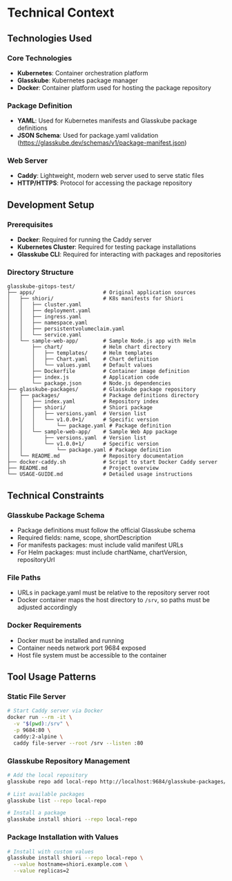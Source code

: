 # Technical Context

## Technologies Used

### Core Technologies
- **Kubernetes**: Container orchestration platform
- **Glasskube**: Kubernetes package manager
- **Docker**: Container platform used for hosting the package repository

### Package Definition
- **YAML**: Used for Kubernetes manifests and Glasskube package definitions
- **JSON Schema**: Used for package.yaml validation (https://glasskube.dev/schemas/v1/package-manifest.json)

### Web Server
- **Caddy**: Lightweight, modern web server used to serve static files
- **HTTP/HTTPS**: Protocol for accessing the package repository

## Development Setup

### Prerequisites
- **Docker**: Required for running the Caddy server
- **Kubernetes Cluster**: Required for testing package installations
- **Glasskube CLI**: Required for interacting with packages and repositories

### Directory Structure
```
glasskube-gitops-test/
├── apps/                      # Original application sources
│   ├── shiori/                # K8s manifests for Shiori
│   │   ├── cluster.yaml
│   │   ├── deployment.yaml
│   │   ├── ingress.yaml
│   │   ├── namespace.yaml
│   │   ├── persistentvolumeclaim.yaml
│   │   └── service.yaml
│   └── sample-web-app/        # Sample Node.js app with Helm
│       ├── chart/             # Helm chart directory
│       │   ├── templates/     # Helm templates
│       │   ├── Chart.yaml     # Chart definition
│       │   └── values.yaml    # Default values
│       ├── Dockerfile         # Container image definition
│       ├── index.js           # Application code
│       └── package.json       # Node.js dependencies
├── glasskube-packages/        # Glasskube package repository
│   ├── packages/              # Package definitions directory
│   │   ├── index.yaml         # Repository index
│   │   ├── shiori/            # Shiori package
│   │   │   ├── versions.yaml  # Version list
│   │   │   └── v1.0.0+1/      # Specific version
│   │   │       └── package.yaml # Package definition
│   │   └── sample-web-app/    # Sample Web App package
│   │       ├── versions.yaml  # Version list
│   │       └── v1.0.0+1/      # Specific version
│   │           └── package.yaml # Package definition
│   └── README.md              # Repository documentation
├── docker-caddy.sh            # Script to start Docker Caddy server
├── README.md                  # Project overview
└── USAGE-GUIDE.md             # Detailed usage instructions
```

## Technical Constraints

### Glasskube Package Schema
- Package definitions must follow the official Glasskube schema
- Required fields: name, scope, shortDescription
- For manifests packages: must include valid manifest URLs
- For Helm packages: must include chartName, chartVersion, repositoryUrl

### File Paths
- URLs in package.yaml must be relative to the repository server root
- Docker container maps the host directory to `/srv`, so paths must be adjusted accordingly

### Docker Requirements
- Docker must be installed and running
- Container needs network port 9684 exposed
- Host file system must be accessible to the container

## Tool Usage Patterns

### Static File Server
```bash
# Start Caddy server via Docker
docker run --rm -it \
  -v "$(pwd):/srv" \
  -p 9684:80 \
  caddy:2-alpine \
  caddy file-server --root /srv --listen :80
```

### Glasskube Repository Management
```bash
# Add the local repository
glasskube repo add local-repo http://localhost:9684/glasskube-packages/packages

# List available packages
glasskube list --repo local-repo

# Install a package
glasskube install shiori --repo local-repo
```

### Package Installation with Values
```bash
# Install with custom values
glasskube install shiori --repo local-repo \
  --value hostname=shiori.example.com \
  --value replicas=2
```
